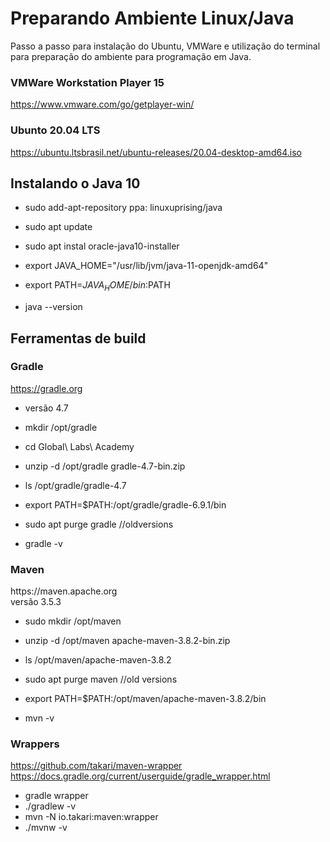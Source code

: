 # Preparando Ambiente Linux/Java
Passo a passo para instalação do Ubuntu, VMWare e utilização do terminal para preparação do ambiente para programação em Java.

### VMWare Workstation Player 15
<https://www.vmware.com/go/getplayer-win/>

### Ubunto 20.04 LTS
https://ubuntu.ltsbrasil.net/ubuntu-releases/20.04-desktop-amd64.iso

## Instalando o Java 10

- sudo add-apt-repository ppa: linuxuprising/java
- sudo apt update
- sudo apt instal oracle-java10-installer

- export JAVA_HOME="/usr/lib/jvm/java-11-openjdk-amd64"
- export PATH=$JAVA_HOME/bin:$PATH


- java --version

## Ferramentas de build

### Gradle
https://gradle.org

- versão 4.7

- mkdir /opt/gradle
- cd Global\ Labs\ Academy
- unzip -d /opt/gradle gradle-4.7-bin.zip
- ls /opt/gradle/gradle-4.7
- export PATH=$PATH:/opt/gradle/gradle-6.9.1/bin

- sudo apt purge gradle //oldversions

- gradle -v

### Maven

<p>https://maven.apache.org<br>
versão 3.5.3</p>

- sudo mkdir /opt/maven
- unzip -d /opt/maven apache-maven-3.8.2-bin.zip
- ls /opt/maven/apache-maven-3.8.2
- sudo apt purge maven //old versions
- export PATH=$PATH:/opt/maven/apache-maven-3.8.2/bin

- mvn -v

### Wrappers

https://github.com/takari/maven-wrapper
https://docs.gradle.org/current/userguide/gradle_wrapper.html

- gradle wrapper
- ./gradlew -v
- mvn -N io.takari:maven:wrapper
- ./mvnw -v

